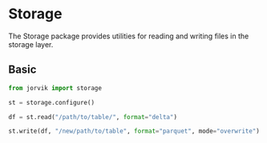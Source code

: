 # Storage
The Storage package provides utilities for reading and writing files in the storage layer.

## Basic
```python
from jorvik import storage

st = storage.configure()

df = st.read("/path/to/table/", format="delta")

st.write(df, "/new/path/to/table", format="parquet", mode="overwrite")
```
